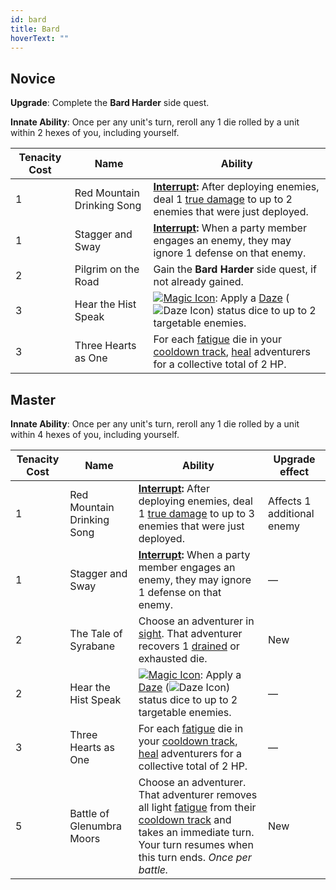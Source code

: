 ```yaml
---
id: bard
title: Bard
hoverText: ""
---
```


## Novice

**Upgrade**: Complete the **Bard Harder** side quest.

**Innate Ability**: Once per any unit's turn, reroll any 1 die rolled by a unit within 2 hexes of you, including yourself.

| Tenacity Cost | Name                       | Ability                                                                                                                                                                                                                                                            |
| ------------- | -------------------------- | ------------------------------------------------------------------------------------------------------------------------------------------------------------------------------------------------------------------------------------------------------------------ |
| 1             | Red Mountain Drinking Song | **[Interrupt](/docs/glossary/interrupt):** After deploying enemies, deal 1 [true damage](/docs/glossary/true-damage) to up to 2 enemies that were just deployed.                                                                                                   |
| 1             | Stagger and Sway           | **[Interrupt](/docs/glossary/interrupt):** When a party member engages an enemy, they may ignore 1 defense on that enemy.                                                                                                                                          |
| 2             | Pilgrim on the Road        | Gain the **Bard Harder** side quest, if not already gained.                                                                                                                                                                                                        |
| 3             | Hear the Hist Speak        | [<img src="/icons/magic.svg" alt="Magic Icon" class="icon-svg" />](docs/battles/battle-forms/magic): Apply a [Daze](/docs/battles/status-effects/daze) (<img src="/icons/daze.svg" alt="Daze Icon" class="icon-svg" />) status dice to up to 2 targetable enemies. |
| 3             | Three Hearts as One        | For each [fatigue](/docs/glossary/fatigue) die in your [cooldown track](/docs/glossary/cooldown-track), [heal](/docs/glossary/healing) adventurers for a collective total of 2 HP.                                                                                 |

## Master

**Innate Ability**: Once per any unit's turn, reroll any 1 die rolled by a unit within 4 hexes of you, including yourself.

| Tenacity Cost | Name                       | Ability                                                                                                                                                                                                                                                            | Upgrade effect             |
| ------------- | -------------------------- | ------------------------------------------------------------------------------------------------------------------------------------------------------------------------------------------------------------------------------------------------------------------ | -------------------------- |
| 1             | Red Mountain Drinking Song | **[Interrupt](/docs/glossary/interrupt):** After deploying enemies, deal 1 [true damage](/docs/glossary/true-damage) to up to 3 enemies that were just deployed.                                                                                                   | Affects 1 additional enemy |
| 1             | Stagger and Sway           | **[Interrupt](/docs/glossary/interrupt):** When a party member engages an enemy, they may ignore 1 defense on that enemy.                                                                                                                                          | —                          |
| 2             | The Tale of Syrabane       | Choose an adventurer in [sight](/docs/glossary/sight). That adventurer recovers 1 [drained](/docs/glossary/drained) or exhausted die.                                                                                                                              | New                        |
| 2             | Hear the Hist Speak        | [<img src="/icons/magic.svg" alt="Magic Icon" class="icon-svg" />](docs/battles/battle-forms/magic): Apply a [Daze](/docs/battles/status-effects/daze) (<img src="/icons/daze.svg" alt="Daze Icon" class="icon-svg" />) status dice to up to 2 targetable enemies. | —                          |
| 3             | Three Hearts as One        | For each [fatigue](/docs/glossary/fatigue) die in your [cooldown track](/docs/glossary/cooldown-track), [heal](/docs/glossary/healing) adventurers for a collective total of 2 HP.                                                                                 | —                          |
| 5             | Battle of Glenumbra Moors  | Choose an adventurer. That adventurer removes all light [fatigue](/docs/glossary/fatigue) from their [cooldown track](/docs/glossary/cooldown-track) and takes an immediate turn. Your turn resumes when this turn ends. _Once per battle._                        | New                        |
